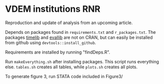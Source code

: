 
# VDEM institutions RNR

Reproduction and update of analysis from an upcoming article.

Depends on packages found in `requirements.txt` and `r_packages.txt`.  The
packages [timelib](https://github.com/peder2911/timelib) and
[evallib](https://github.com/peder2911/evallib) are not on CRAN, but can easily
be installed from github using `devtools::install_github`.

Requirements are installed by running "findDeps.R".

Run `makeEverything.sh` after installing packages. This script runs everything
else. `tables.sh` creates all tables, while `plots.sh` creates all plots.

To generate figure 3, run STATA code included in Figure3/
